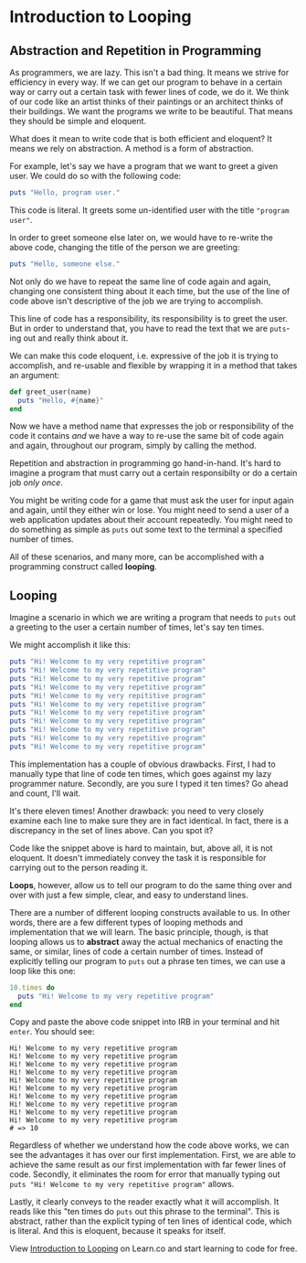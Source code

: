 # Introduction to Looping

## Abstraction and Repetition in Programming

As programmers, we are lazy. This isn't a bad thing. It means we strive for efficiency in every way. If we can get our program to behave in a certain way or carry out a certain task with fewer lines of code, we do it. We think of our code like an artist thinks of their paintings or an architect thinks of their buildings. We want the programs we write to be beautiful. That means they should be simple and eloquent. 

What does it mean to write code that is both efficient and eloquent? It means we rely on abstraction. A method is a form of abstraction. 

For example, let's say we have a program that we want to greet a given user. We could do so with the following code:

```ruby
puts "Hello, program user."
``` 

This code is literal. It greets some un-identified user with the title `"program user"`. 

In order to greet someone else later on, we would have to re-write the above code, changing the title of the person we are greeting:

```ruby
puts "Hello, someone else."
```

Not only do we have to repeat the same line of code again and again, changing one consistent thing about it each time, but the use of the line of code above isn't descriptive of the job we are trying to accomplish. 

This line of code has a responsibility, its responsibility is to greet the user. But in order to understand that, you have to read the text that we are `puts`-ing out and really think about it. 

We can make this code eloquent, i.e. expressive of the job it is trying to accomplish, and re-usable and flexible by wrapping it in a method that takes an argument:

```ruby
def greet_user(name)
  puts "Hello, #{name}"
end
```

Now we have a method name that expresses the job or responsibility of the code it contains *and* we have a way to re-use the same bit of code again and again, throughout our program, simply by calling the method. 

Repetition and abstraction in programming go hand-in-hand. It's hard to imagine a program that must carry out a certain responsibilty or do a certain job *only once*.

You might be writing code for a game that must ask the user for input again and again, until they either win or lose. You might need to send a user of a web application updates about their account repeatedly. You might need to do something as simple as `puts` out some text to the terminal a specified number of times. 

All of these scenarios, and many more, can be accomplished with a programming construct called **looping**. 

## Looping

Imagine a scenario in which we are writing a program that needs to `puts` out a greeting to the user a certain number of times, let's say ten times. 

We might accomplish it like this:

```ruby
puts "Hi! Welcome to my very repetitive program"
puts "Hi! Welcome to my very repetitive program"
puts "Hi! Welcome to my very repetitive program"
puts "Hi! Welcome to my very repetitive program"
puts "Hi! Welcome to my very repititive program"
puts "Hi! Welcome to my very repetitive program"
puts "Hi! Welcome to my very repetitive program"
puts "Hi! Welcome to my very repetitive program"
puts "Hi! Welcome to my very repetitive program"
puts "Hi! Welcome to my very repetitive program"
puts "Hi! Welcome to my very repetitive program"
``` 

This implementation has a couple of obvious drawbacks. First, I had to manually type that line of code ten times, which goes against my lazy programmer nature. Secondly, are you sure I typed it ten times? Go ahead and count, I'll wait. 

It's there eleven times! Another drawback: you need to very closely examine each line to make sure they are in fact identical. In fact, there is a discrepancy in the set of lines above. Can you spot it?

Code like the snippet above is hard to maintain, but, above all, it is not eloquent. It doesn't immediately convey the task it is responsible for carrying out to the person reading it. 

**Loops**, however, allow us to tell our program to do the same thing over and over with just a few simple, clear, and easy to understand lines. 

There are a number of different looping constructs available to us. In other words, there are a few different types of looping methods and implementation that we will learn. The basic principle, though, is that looping allows us to **abstract** away the actual mechanics of enacting the same, or similar, lines of code a certain number of times. Instead of explicitly telling our program to `puts` out a phrase ten times, we can use a loop like this one:

```ruby
10.times do 
  puts "Hi! Welcome to my very repetitive program"
end
```

Copy and paste the above code snippet into IRB in your terminal and hit `enter`. You should see:

```
Hi! Welcome to my very repetitive program
Hi! Welcome to my very repetitive program
Hi! Welcome to my very repetitive program
Hi! Welcome to my very repetitive program
Hi! Welcome to my very repetitive program
Hi! Welcome to my very repetitive program
Hi! Welcome to my very repetitive program
Hi! Welcome to my very repetitive program
Hi! Welcome to my very repetitive program
Hi! Welcome to my very repetitive program
# => 10 
```

Regardless of whether we understand how the code above works, we can see the advantages it has over our first implementation. First, we are able to achieve the same result as our first implementation with far fewer lines of code. Secondly, it eliminates the room for error that manually typing out `puts "Hi! Welcome to my very repetitive program"` allows. 

Lastly, it clearly conveys to the reader exactly what it will accomplish. It reads like this "ten times do `puts` out this phrase to the terminal". This is abstract, rather than the explicit typing of ten lines of identical code, which is literal. And this is eloquent, because it speaks for itself. 

<p data-visibility='hidden'>View <a href='https://learn.co/lessons/looping-introduction' title='Introduction to Looping'>Introduction to Looping</a> on Learn.co and start learning to code for free.</p>
